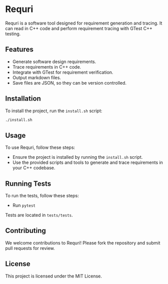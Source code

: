 # Requri

Requri is a software tool designed for requirement generation and tracing. It can read in C++ code and perform requirement tracing with GTest C++ testing.

## Features
- Generate software design requirements.
- Trace requirements in C++ code.
- Integrate with GTest for requirement verification.
- Output markdown files.
- Save files are JSON, so they can be version controlled.

## Installation

To install the project, run the `install.sh` script:

```bash
./install.sh
```
## Usage
To use Requri, follow these steps:

- Ensure the project is installed by running the `install.sh` script.
- Use the provided scripts and tools to generate and trace requirements in your C++ codebase.

## Running Tests
To run the tests, follow these steps:

- Run `pytest`

Tests are located in `tests/tests`. 

## Contributing
We welcome contributions to Requri! Please fork the repository and submit pull requests for review.

## License
This project is licensed under the MIT License.
